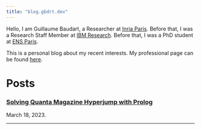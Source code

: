 ```yaml
---
title: "blog.gbdrt.dev"
---
```


Hello, I am Guillaume Baudart, a Researcher at [Inria Paris](https://www.inria.fr/en/inria-paris-centre).
Before that, I was a Research Staff Member at [IBM Research](https://research.ibm.com/labs/watson/).
Before that, I was a PhD student at [ENS Paris](https://www.ens.psl.eu/en).

This is a personal blog about my recent interests.
My professional page can be found [here](https://guillaume.baudart.eu).


# Posts

### [Solving Quanta Magazine Hyperjump with Prolog](230318_hyperjump.html) 
March 18, 2023.

------------------------------------
